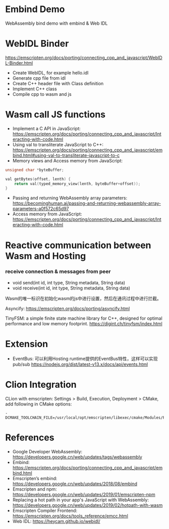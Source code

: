 Embind Demo
===================

WebAssembly bind demo with embind & Web IDL

# WebIDL Binder

https://emscripten.org/docs/porting/connecting_cpp_and_javascript/WebIDL-Binder.html

* Create WebIDL, for example hello.idl
* Generate cpp file from idl
* Create C++ header file with Class definition
* Implement C++ class
* Compile cpp to wasm and js 

# Wasm call JS functions

* Implement a C API in JavaScript: https://emscripten.org/docs/porting/connecting_cpp_and_javascript/Interacting-with-code.html
* Using val to transliterate JavaScript to C++: https://emscripten.org/docs/porting/connecting_cpp_and_javascript/embind.html#using-val-to-transliterate-javascript-to-c
* Memory views and Access memory from JavaScript: 

```c
unsigned char *byteBuffer;

val getBytes(offset, lenth) {
    return val(typed_memory_view(lenth, byteBuffer+offset));
}

```

* Passing and returning WebAssembly array parameters: https://becominghuman.ai/passing-and-returning-webassembly-array-parameters-a0f572c65d97
* Access memory from JavaScript: https://emscripten.org/docs/porting/connecting_cpp_and_javascript/Interacting-with-code.html

# Reactive communication between Wasm and Hosting

### receive connection & messages from peer

* void send(int id, int type, String metadata, String data)
* void receive(int id, int type, String metadata, String data)

Wasm的唯一标识在初始化wasm的js中进行设置，然后在通讯过程中进行拦截。

Asyncify: https://emscripten.org/docs/porting/asyncify.html

TinyFSM: a simple finite state machine library for C++, designed for optimal performance and low memory footprint. https://digint.ch/tinyfsm/index.html

# Extension

* EventBus: 可以利用Hosting runtime提供的EventBus特性，这样可以实现pub/sub https://nodejs.org/dist/latest-v13.x/docs/api/events.html

# Clion Integration

CLion with emscripten: Settings > Build, Execution, Deployment > CMake,  add following in CMake options: 

```
-DCMAKE_TOOLCHAIN_FILE=/usr/local/opt/emscripten/libexec/cmake/Modules/Platform/Emscripten.cmake
```

# References

* Google Developer WebAssembly: https://developers.google.cn/web/updates/tags/webassembly
* Embind: https://emscripten.org/docs/porting/connecting_cpp_and_javascript/embind.html
* Emscripten’s embind: https://developers.google.cn/web/updates/2018/08/embind
* Emscripten and npm: https://developers.google.cn/web/updates/2019/01/emscripten-npm
* Replacing a hot path in your app's JavaScript with WebAssembly: https://developers.google.cn/web/updates/2019/02/hotpath-with-wasm
* Emscripten Compiler Frontend: https://emscripten.org/docs/tools_reference/emcc.html
* Web IDL: https://heycam.github.io/webidl/

